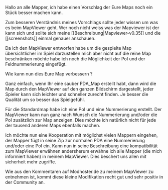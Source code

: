 Hallo an alle Mapper,
ich habe einen Vorschlag der Eure Maps noch ein Stück besser machen kann.

Zum besseren Verständnis meines Vorschlags sollte jeder wissen um was es beim MapViewer geht.
Wer noch nicht weiss was der Mapviewer ist der kann sich und sollte sich meine [[Beschreibung|Mapviewer-v0.35]] und die [[screenshots]] einmal genauer anschauen.

Da ich den MapViewer entworfen habe um die gespielte Map übersichtlicher im Spiel darzustellen mich aber nicht auf die reine Map beschränken möchte habe ich noch die Möglichkeit der PoI und der Feldnummerierung eingefügt.

Wie kann nun dies Eure Map verbessern ?

Ganz einfach, wenn Ihr eine sauber PDA_Map erstellt habt, dann wird die Map durch den MapViewer auf den ganzen Bildschirm dargestellt, jeder Spieler kann sich leichter und schneller zurecht finden. Je besser die Qualität um so besser das Spielgefühl.

Für die Standardmap habe ich eine PoI und eine Nummerierung erstellt. Der MapViewer kann nun ganz nach Wunsch die Nummerierung und/oder die PoI zusätzlich zur Map anzeigen.
Dies möchte ich natürlich nicht für jede der tausend anderen Maps ebenfalls machen. 

Ich möchte nun eine Kooperation mit möglichst vielen Mappern eingehen, der Mapper fügt in seine Zip zur normalen PDA eine Nummerierung und/oder eine PoI ein. Kann nun in seine Beschreibung eine kompatibilität zum MapViewer erwähnen andersherum erwähne ich alle Mapper (die mich informiert haben) in meinem MapViewer. Dies beschert uns allen mit sicherheit mehr zugriffe.

Wie aus den Kommentaren auf Modhoster.de zu meinem MapViewer zu entnehmen ist, kommt diese kleine Modifikation recht gut und sehr positiv in der Community an.